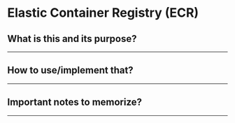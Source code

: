 # Elastic Container Registry (ECR)

## What is this and its purpose?

---

## How to use/implement that?

---

## Important notes to memorize?

---
